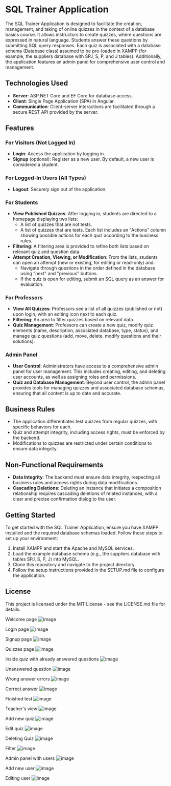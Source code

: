 # SQL Trainer Application

The SQL Trainer Application is designed to facilitate the creation, management, and taking of online quizzes in the context of a database basics course. It allows instructors to create quizzes, where questions are expressed in natural language. Students answer these questions by submitting SQL query responses. Each quiz is associated with a database schema (Database class) assumed to be pre-loaded in XAMPP (for example, the suppliers database with SPJ, S, P, and J tables). Additionally, the application features an admin panel for comprehensive user control and management.

## Technologies Used
- **Server**: ASP.NET Core and EF Core for database access.
- **Client**: Single Page Application (SPA) in Angular.
- **Communication**: Client-server interactions are facilitated through a secure REST API provided by the server.

## Features

### For Visitors (Not Logged In)
- **Login**: Access the application by logging in.
- **Signup** (optional): Register as a new user. By default, a new user is considered a student.

### For Logged-In Users (All Types)
- **Logout**: Securely sign out of the application.

### For Students
- **View Published Quizzes**: After logging in, students are directed to a homepage displaying two lists:
  - A list of quizzes that are not tests.
  - A list of quizzes that are tests.
  Each list includes an "Actions" column showing possible actions for each quiz according to the business rules.
- **Filtering**: A filtering area is provided to refine both lists based on relevant quiz and question data.
- **Attempt Creation, Viewing, or Modification**: From the lists, students can open an attempt (new or existing, for editing or read-only) and:
  - Navigate through questions in the order defined in the database using "next" and "previous" buttons.
  - If the quiz is open for editing, submit an SQL query as an answer for evaluation.

### For Professors
- **View All Quizzes**: Professors see a list of all quizzes (published or not) upon login, with an editing icon next to each quiz.
- **Filtering**: An area to filter quizzes based on relevant data.
- **Quiz Management**: Professors can create a new quiz, modify quiz elements (name, description, associated database, type, status), and manage quiz questions (add, move, delete, modify questions and their solutions).

### Admin Panel
- **User Control**: Administrators have access to a comprehensive admin panel for user management. This includes creating, editing, and deleting user accounts, as well as assigning roles and permissions.
- **Quiz and Database Management**: Beyond user control, the admin panel provides tools for managing quizzes and associated database schemas, ensuring that all content is up to date and accurate.

## Business Rules
- The application differentiates test quizzes from regular quizzes, with specific behaviors for each.
- Quiz and attempt integrity, including access rights, must be enforced by the backend.
- Modifications to quizzes are restricted under certain conditions to ensure data integrity.

## Non-Functional Requirements
- **Data Integrity**: The backend must ensure data integrity, respecting all business rules and access rights during data modifications.
- **Cascading Deletions**: Deleting an instance that initiates a composition relationship requires cascading deletions of related instances, with a clear and precise confirmation dialog to the user.

## Getting Started

To get started with the SQL Trainer Application, ensure you have XAMPP installed and the required database schemas loaded. Follow these steps to set up your environment:

1. Install XAMPP and start the Apache and MySQL services.
2. Load the example database schema (e.g., the suppliers database with tables SPJ, S, P, J) into MySQL.
3. Clone this repository and navigate to the project directory.
4. Follow the setup instructions provided in the SETUP.md file to configure the application.

## License

This project is licensed under the MIT License - see the LICENSE.md file for details.


Welcome page
![image](https://github.com/godvlader/sql-trainer/assets/79583000/b66cb6cf-45cd-4bbd-90c7-d22c8833a8d4)

Login page
![image](https://github.com/godvlader/sql-trainer/assets/79583000/59b54134-20e3-43aa-84a8-6d548493540f)

Signup page
![image](https://github.com/godvlader/sql-trainer/assets/79583000/a5cfb823-0220-46e1-bbb7-c1a60c0eeba5)

Quizzes page
![image](https://github.com/godvlader/sql-trainer/assets/79583000/5afbbed2-cee7-4eac-9d88-e3d0112b8d86)

Inside quiz with already answered questions
![image](https://github.com/godvlader/sql-trainer/assets/79583000/2e0b4a60-1b2a-4eb3-9dfb-b9f0597bcd6b)

Unanswered question
![image](https://github.com/godvlader/sql-trainer/assets/79583000/1ec3c00c-5139-49c2-b44a-1c63c981f1b1)

Wrong answer errors
![image](https://github.com/godvlader/sql-trainer/assets/79583000/65327227-dd8d-405c-b0b6-57e8c1f382c0)

Correct answer
![image](https://github.com/godvlader/sql-trainer/assets/79583000/5cb38050-4e69-45b7-9a86-341ceea90e0d)

Finished test
![image](https://github.com/godvlader/sql-trainer/assets/79583000/f0e6a5e4-ac41-41dd-80eb-23a8fcc6785b)

Teacher's view
![image](https://github.com/godvlader/sql-trainer/assets/79583000/6c83907a-6cd7-4813-9596-699341a47116)

Add new quiz
![image](https://github.com/godvlader/sql-trainer/assets/79583000/618c69a4-3074-4388-b4d7-baafdb1ae576)

Edit quiz
![image](https://github.com/godvlader/sql-trainer/assets/79583000/1ab30cd3-3d86-4041-b663-138b1636808e)

Deleting Quiz
![image](https://github.com/godvlader/sql-trainer/assets/79583000/2c2c08ec-982f-4f8e-a492-72351267407a)

Filter
![image](https://github.com/godvlader/sql-trainer/assets/79583000/b7a6fb89-a6ee-480c-89e8-0d5c8339fe52)

Admin panel with users
![image](https://github.com/godvlader/sql-trainer/assets/79583000/6399fd59-c39f-4f94-9710-c6dc70ef5aef)

Add new user
![image](https://github.com/godvlader/sql-trainer/assets/79583000/57d7783b-92a7-4057-8629-a67fb5207f9d)

Editing user
![image](https://github.com/godvlader/sql-trainer/assets/79583000/834c2411-a4e5-496e-83c5-914e44e833c7)





